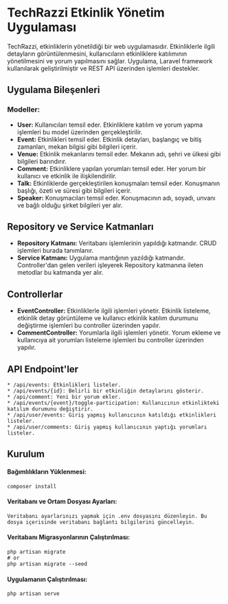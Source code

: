# TechRazzi Etkinlik Yönetim Uygulaması

TechRazzi, etkinliklerin yönetildiği bir web uygulamasıdır. Etkinliklerle ilgili detayların görüntülenmesini, kullanıcıların etkinliklere katılımının yönetilmesini ve yorum yapılmasını sağlar. Uygulama, Laravel framework kullanılarak geliştirilmiştir ve REST API üzerinden işlemleri destekler.

## Uygulama Bileşenleri
### Modeller:
- **User:** Kullanıcıları temsil eder. Etkinliklere katılım ve yorum yapma işlemleri bu model üzerinden gerçekleştirilir.
- **Event:** Etkinlikleri temsil eder. Etkinlik detayları, başlangıç ve bitiş zamanları, mekan bilgisi gibi bilgileri içerir.
- **Venue:** Etkinlik mekanlarını temsil eder. Mekanın adı, şehri ve ülkesi gibi bilgileri barındırır.
- **Comment:** Etkinliklere yapılan yorumları temsil eder. Her yorum bir kullanıcı ve etkinlik ile ilişkilendirilir.
- **Talk:** Etkinliklerde gerçekleştirilen konuşmaları temsil eder. Konuşmanın başlığı, özeti ve süresi gibi bilgileri içerir.
- **Speaker:** Konuşmacıları temsil eder. Konuşmacının adı, soyadı, unvanı ve bağlı olduğu şirket bilgileri yer alır.

## Repository ve Service Katmanları
- **Repository Katmanı:** Veritabanı işlemlerinin yapıldığı katmandır. CRUD işlemleri burada tanımlanır.
- **Service Katmanı:** Uygulama mantığının yazıldığı katmandır. Controller'dan gelen verileri işleyerek Repository katmanına ileten metodlar bu katmanda yer alır.

## Controllerlar
- **EventController:** Etkinliklerle ilgili işlemleri yönetir. Etkinlik listeleme, etkinlik detay görüntüleme ve kullanıcı etkinlik katılım durumunu değiştirme işlemleri bu controller üzerinden yapılır.
- **CommentController:** Yorumlarla ilgili işlemleri yönetir. Yorum ekleme ve kullanıcıya ait yorumları listeleme işlemleri bu controller üzerinden yapılır.

## API Endpoint'ler
```
* /api/events: Etkinlikleri listeler.
* /api/events/{id}: Belirli bir etkinliğin detaylarını gösterir.
* /api/comment: Yeni bir yorum ekler.
* /api/events/{event}/toggle-participation: Kullanıcının etkinlikteki katılım durumunu değiştirir.
* /api/user/events: Giriş yapmış kullanıcının katıldığı etkinlikleri listeler.
* /api/user/comments: Giriş yapmış kullanıcının yaptığı yorumları listeler.
```

## Kurulum
#### Bağımlılıkların Yüklenmesi:

````
composer install
````

#### Veritabanı ve Ortam Dosyası Ayarları:
````
Veritabanı ayarlarınızı yapmak için .env dosyasını düzenleyin. Bu dosya içerisinde veritabanı bağlantı bilgilerini güncelleyin.
````

#### Veritabanı Migrasyonlarının Çalıştırılması:
````
php artisan migrate 
# or
php artisan migrate --seed
````

#### Uygulamanın Çalıştırılması:
````
php artisan serve
````
